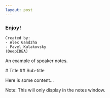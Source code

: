 ```yaml
---
layout: post
---
```


### Enjoy! 

```
Created by:
- Alex Gandzha 
- Pavel Kulakovsky
(DeepIDEA)
```

An example of speaker notes.

<section data-markdown="example.md" data-separator="^\n\n\n"
         data-separator-vertical="^\n\n" data-separator-notes="^Note:">
# Title
## Sub-title

Here is some content...

Note:
This will only display in the notes window.
</section>
